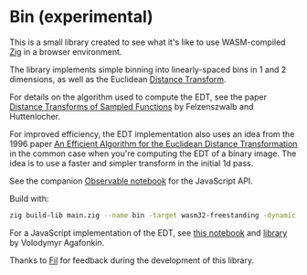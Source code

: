 # Bin (experimental)

This is a small library created to see what it's like to use WASM-compiled [Zig](https://ziglang.org) in a browser environment. 

The library implements simple binning into linearly-spaced bins in 1 and 2 dimensions, as well as the Euclidean [Distance Transform](https://en.wikipedia.org/wiki/Distance_transform). 

For details on the algorithm used to compute the EDT, see the paper [Distance Transforms of Sampled Functions](
http://people.cs.uchicago.edu) by Felzenszwalb and Huttenlocher.

For improved efficiency, the EDT implementation also uses an idea from the 1996 paper [An Efficient Algorithm for the Euclidean Distance Transformation](https://onlinelibrary.wiley.com/doi/abs/10.1002/scj.4690270702) in the common case when you're computing the EDT of a binary image. The idea is to use a faster and simpler transform in the initial 1d pass.

See the companion [Observable notebook](https://observablehq.com/@yurivish/bin) for the JavaScript API.

Build with:

```sh
zig build-lib main.zig --name bin -target wasm32-freestanding -dynamic -OReleaseSafe
````

For a JavaScript implementation of the EDT, see [this notebook](https://observablehq.com/@mourner/fast-distance-transform) and [library](https://github.com/mapbox/tiny-sdf) by Volodymyr Agafonkin.

Thanks to [Fil](https://observablehq.com/@fil) for feedback during the development of this library.